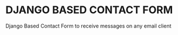 DJANGO BASED CONTACT FORM 
===================
Django Based Contact Form to receive messages on any email client


